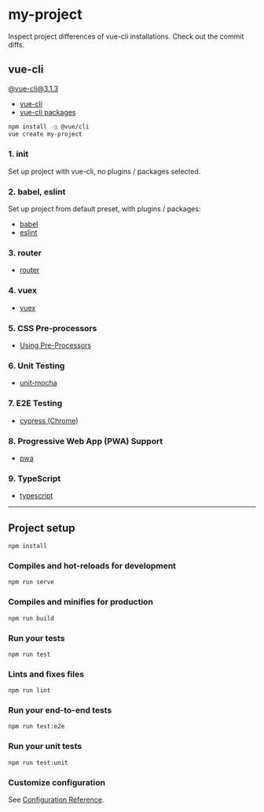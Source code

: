 # my-project

Inspect project differences of vue-cli installations.
Check out the commit diffs.

## vue-cli

[@vue-cli@3.1.3](https://github.com/vuejs/vue-cli/releases/tag/%40vue%2Fcli%403.1.3)

* [vue-cli](https://cli.vuejs.org/)
* [vue-cli packages](https://github.com/vuejs/vue-cli/tree/dev/packages/%40vue)

```bash
npm install -g @vue/cli
vue create my-project
```

### 1. init

Set up project with vue-cli, no plugins / packages selected.

### 2. babel, eslint

Set up project from default preset, with plugins / packages:

* [babel](https://github.com/vuejs/vue-cli/tree/dev/packages/%40vue/cli-plugin-babel)
* [eslint](https://github.com/vuejs/vue-cli/tree/dev/packages/%40vue/cli-plugin-eslint)

### 3. router

* [router](https://router.vuejs.org/)

### 4. vuex

* [vuex](https://vuex.vuejs.org/)

### 5. CSS Pre-processors

* [Using Pre-Processors](https://vue-loader.vuejs.org/guide/pre-processors.html)

### 6. Unit Testing

* [unit-mocha](https://github.com/vuejs/vue-cli/tree/dev/packages/%40vue/cli-plugin-unit-mocha)

### 7. E2E Testing

* [cypress (Chrome)](https://github.com/vuejs/vue-cli/tree/dev/packages/%40vue/cli-plugin-e2e-cypress)

### 8. Progressive Web App (PWA) Support

* [pwa](https://github.com/vuejs/vue-cli/tree/dev/packages/%40vue/cli-plugin-pwa)

### 9. TypeScript

* [typescript](https://github.com/vuejs/vue-cli/tree/dev/packages/%40vue/eslint-config-typescript)


---


## Project setup
```
npm install
```

### Compiles and hot-reloads for development
```
npm run serve
```

### Compiles and minifies for production
```
npm run build
```

### Run your tests
```
npm run test
```

### Lints and fixes files
```
npm run lint
```

### Run your end-to-end tests
```
npm run test:e2e
```

### Run your unit tests
```
npm run test:unit
```

### Customize configuration
See [Configuration Reference](https://cli.vuejs.org/config/).

